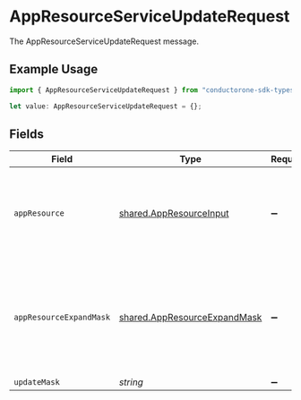 # AppResourceServiceUpdateRequest

The AppResourceServiceUpdateRequest message.

## Example Usage

```typescript
import { AppResourceServiceUpdateRequest } from "conductorone-sdk-typescript/sdk/models/shared";

let value: AppResourceServiceUpdateRequest = {};
```

## Fields

| Field                                                                                         | Type                                                                                          | Required                                                                                      | Description                                                                                   |
| --------------------------------------------------------------------------------------------- | --------------------------------------------------------------------------------------------- | --------------------------------------------------------------------------------------------- | --------------------------------------------------------------------------------------------- |
| `appResource`                                                                                 | [shared.AppResourceInput](../../../sdk/models/shared/appresourceinput.md)                     | :heavy_minus_sign:                                                                            | The app resource message is a single resource that can have entitlements.                     |
| `appResourceExpandMask`                                                                       | [shared.AppResourceExpandMask](../../../sdk/models/shared/appresourceexpandmask.md)           | :heavy_minus_sign:                                                                            | The app resource expand mask lets you get information about related objects from the request. |
| `updateMask`                                                                                  | *string*                                                                                      | :heavy_minus_sign:                                                                            | N/A                                                                                           |
